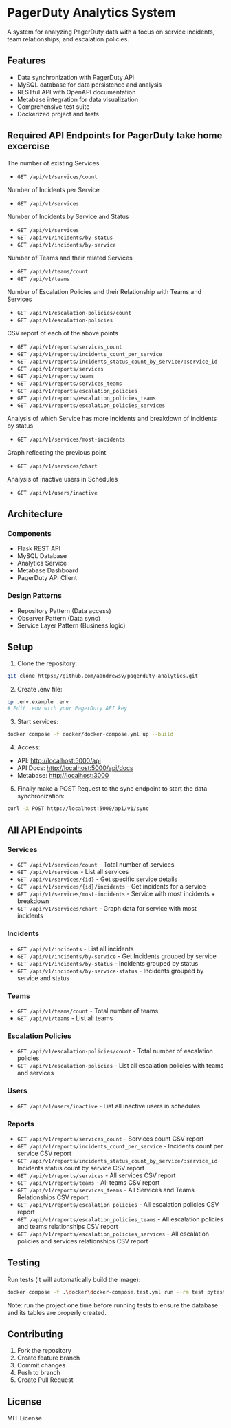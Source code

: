 # PagerDuty Analytics System

A system for analyzing PagerDuty data with a focus on service incidents, team relationships, and escalation policies.

## Features

- Data synchronization with PagerDuty API
- MySQL database for data persistence and analysis
- RESTful API with OpenAPI documentation
- Metabase integration for data visualization
- Comprehensive test suite
- Dockerized project and tests

## Required API Endpoints for PagerDuty take home excercise

The number of existing Services

- `GET /api/v1/services/count`

Number of Incidents per Service

- `GET /api/v1/services`

Number of Incidents by Service and Status

- `GET /api/v1/services`
- `GET /api/v1/incidents/by-status`
- `GET /api/v1/incidents/by-service`

Number of Teams and their related Services

- `GET /api/v1/teams/count`
- `GET /api/v1/teams`

Number of Escalation Policies and their Relationship with Teams and Services

- `GET /api/v1/escalation-policies/count`
- `GET /api/v1/escalation-policies`

CSV report of each of the above points

- `GET /api/v1/reports/services_count`
- `GET /api/v1/reports/incidents_count_per_service`
- `GET /api/v1/reports/incidents_status_count_by_service/:service_id`
- `GET /api/v1/reports/services`
- `GET /api/v1/reports/teams`
- `GET /api/v1/reports/services_teams`
- `GET /api/v1/reports/escalation_policies`
- `GET /api/v1/reports/escalation_policies_teams`
- `GET /api/v1/reports/escalation_policies_services`

Analysis of which Service has more Incidents and breakdown of Incidents by status

- `GET /api/v1/services/most-incidents`

Graph reflecting the previous point

- `GET /api/v1/services/chart`

Analysis of inactive users in Schedules

- `GET /api/v1/users/inactive`

## Architecture

### Components

- Flask REST API
- MySQL Database
- Analytics Service
- Metabase Dashboard
- PagerDuty API Client

### Design Patterns

- Repository Pattern (Data access)
- Observer Pattern (Data sync)
- Service Layer Pattern (Business logic)

## Setup

1. Clone the repository:

```bash
git clone https://github.com/aandrewsv/pagerduty-analytics.git
```

2. Create .env file:

```bash
cp .env.example .env
# Edit .env with your PagerDuty API key
```

3. Start services:

```bash
docker compose -f docker/docker-compose.yml up --build
```

4. Access:

- API: <http://localhost:5000/api>
- API Docs: <http://localhost:5000/api/docs>
- Metabase: <http://localhost:3000>

5. Finally make a POST Request to the sync endpoint to start the data synchronization:

```bash
curl -X POST http://localhost:5000/api/v1/sync
```

## All API Endpoints

### Services

- `GET /api/v1/services/count` - Total number of services
- `GET /api/v1/services` - List all services
- `GET /api/v1/services/{id}` - Get specific service details
- `GET /api/v1/services/{id}/incidents` - Get incidents for a service
- `GET /api/v1/services/most-incidents` - Service with most incidents + breakdown
- `GET /api/v1/services/chart` - Graph data for service with most incidents

### Incidents

- `GET /api/v1/incidents` - List all incidents
- `GET /api/v1/incidents/by-service` - Get Incidents grouped by service
- `GET /api/v1/incidents/by-status` - Incidents grouped by status
- `GET /api/v1/incidents/by-service-status` - Incidents grouped by service and status

### Teams

- `GET /api/v1/teams/count` - Total number of teams
- `GET /api/v1/teams` - List all teams

### Escalation Policies

- `GET /api/v1/escalation-policies/count` - Total number of escalation policies
- `GET /api/v1/escalation-policies` - List all escalation policies with teams and services

### Users

- `GET /api/v1/users/inactive` - List all inactive users in schedules

### Reports

- `GET /api/v1/reports/services_count` - Services count CSV report
- `GET /api/v1/reports/incidents_count_per_service` - Incidents count per service CSV report
- `GET /api/v1/reports/incidents_status_count_by_service/:service_id` - Incidents status count by service CSV report
- `GET /api/v1/reports/services` - All services CSV report
- `GET /api/v1/reports/teams` - All teams CSV report
- `GET /api/v1/reports/services_teams` - All Services and Teams Relationships CSV report
- `GET /api/v1/reports/escalation_policies` - All escalation policies CSV report
- `GET /api/v1/reports/escalation_policies_teams` - All escalation policies and teams relationships CSV report
- `GET /api/v1/reports/escalation_policies_services` - All escalation policies and services relationships CSV report

## Testing

Run tests (it will automatically build the image):

```bash
docker compose -f .\docker\docker-compose.test.yml run --rm test pytest -v
```

Note: run the project one time before running tests to ensure the database and its tables are properly created.

## Contributing

1. Fork the repository
2. Create feature branch
3. Commit changes
4. Push to branch
5. Create Pull Request

## License

MIT License
